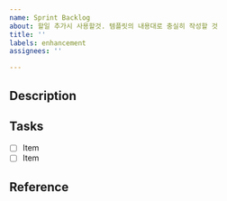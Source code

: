 ```yaml
---
name: Sprint Backlog
about: 할일 추가시 사용할것. 템플릿의 내용대로 충실히 작성할 것
title: ''
labels: enhancement
assignees: ''

---
```


## Description

## Tasks

-[ ] Item
-[ ] Item

## Reference

